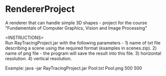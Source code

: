 # RendererProject
A renderer that can handle simple 3D shapes - project for the course "Fundamentals of Computer Graphics, Vision and Image Processing"

=INSTRUCTIONS=  
Run RayTracingProject.jar with the following parameters - 1) name of txt file describing a scene using the required format (examples in scenes.zip). 2) name of png file - the program will save the result into this file. 3) horizontal resolution. 4) vertical resolution.

Example: java -jar RayTracingProject.jar Pool.txt Pool.png 500 500
